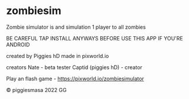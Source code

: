 # zombiesim
Zombie simulator is and simulation 1 player to all zombies

BE CAREFUL TAP INSTALL ANYWAYS BEFORE USE THIS APP IF YOU'RE ANDROID

created by Piggies hD made in pixworld.io

creators
Nate - beta tester
Captid (piggies hD) - creator

Play an flash game - https://pixworld.io/zombiesimulator

© piggiesmasa 2022 GG
